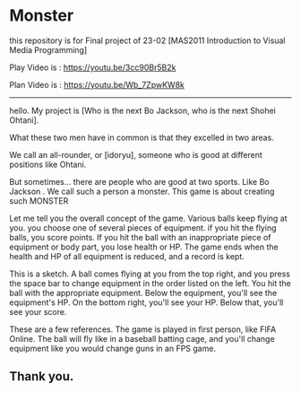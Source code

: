 # Monster
this repository is for Final project of 23-02 [MAS2011 Introduction to Visual Media Programming]


Play Video is : https://youtu.be/3cc90Br5B2k

Plan Video is : https://youtu.be/Wb_7ZpwKW8k


---
hello. My project is [Who is the next Bo Jackson, who is the next Shohei Ohtani].

What these two men have in common is that they excelled in two areas.

We call an all-rounder, or [idoryu],
someone who is good at different positions like Ohtani.

But sometimes...
there are people who are good at two sports. Like Bo Jackson . We call such a person a monster.
This game is about creating such MONSTER

Let me tell you the overall concept of the game.
Various balls keep flying at you. you choose one of several pieces of equipment. if you hit the flying balls, you score points. If you hit the ball with an inappropriate piece of equipment or body part, you lose health or HP.
The game ends when the health and HP of all equipment is reduced, and a record is kept.

This is a sketch. A ball comes flying at you from the top right, and you press the space bar to change equipment in the order listed on the left. You hit the ball with the appropriate equipment. Below the equipment, you'll see the equipment's HP. On the bottom right, you'll see your HP. Below that, you'll see your score.

These are a few references. The game is played in first person, like FIFA Online. The ball will fly like in a baseball batting cage, and you'll change equipment like you would change guns in an FPS game.

Thank you.
---
